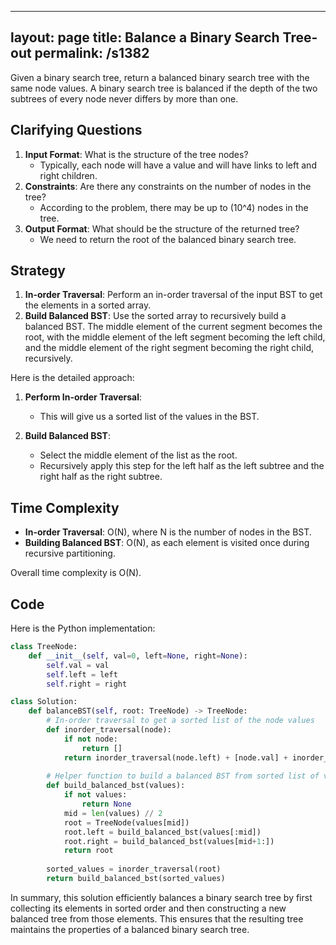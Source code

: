 
---
layout: page
title:  Balance a Binary Search Tree-out
permalink: /s1382
---

Given a binary search tree, return a balanced binary search tree with the same node values. A binary search tree is balanced if the depth of the two subtrees of every node never differs by more than one.

## Clarifying Questions
1. **Input Format**: What is the structure of the tree nodes? 
    - Typically, each node will have a value and will have links to left and right children.
2. **Constraints**: Are there any constraints on the number of nodes in the tree?
    - According to the problem, there may be up to \(10^4\) nodes in the tree.
3. **Output Format**: What should be the structure of the returned tree?
    - We need to return the root of the balanced binary search tree.

## Strategy

1. **In-order Traversal**: Perform an in-order traversal of the input BST to get the elements in a sorted array.
2. **Build Balanced BST**: Use the sorted array to recursively build a balanced BST. The middle element of the current segment becomes the root, with the middle element of the left segment becoming the left child, and the middle element of the right segment becoming the right child, recursively.

Here is the detailed approach:

1. **Perform In-order Traversal**:
   - This will give us a sorted list of the values in the BST.
  
2. **Build Balanced BST**:
   - Select the middle element of the list as the root.
   - Recursively apply this step for the left half as the left subtree and the right half as the right subtree.

## Time Complexity

- **In-order Traversal**: O(N), where N is the number of nodes in the BST.
- **Building Balanced BST**: O(N), as each element is visited once during recursive partitioning.

Overall time complexity is O(N).

## Code

Here is the Python implementation:

```python
class TreeNode:
    def __init__(self, val=0, left=None, right=None):
        self.val = val
        self.left = left
        self.right = right

class Solution:
    def balanceBST(self, root: TreeNode) -> TreeNode:
        # In-order traversal to get a sorted list of the node values
        def inorder_traversal(node):
            if not node:
                return []
            return inorder_traversal(node.left) + [node.val] + inorder_traversal(node.right)
        
        # Helper function to build a balanced BST from sorted list of values
        def build_balanced_bst(values):
            if not values:
                return None
            mid = len(values) // 2
            root = TreeNode(values[mid])
            root.left = build_balanced_bst(values[:mid])
            root.right = build_balanced_bst(values[mid+1:])
            return root
        
        sorted_values = inorder_traversal(root)
        return build_balanced_bst(sorted_values)
```

In summary, this solution efficiently balances a binary search tree by first collecting its elements in sorted order and then constructing a new balanced tree from those elements. This ensures that the resulting tree maintains the properties of a balanced binary search tree.